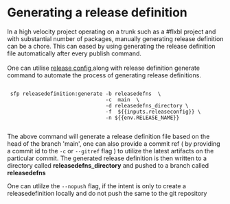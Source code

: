 # Generating a release definition

In a high velocity project operating on a trunk such as a #flxbl project  and with substantial number of packages, manually generating release definition can be a chore. This can eased by using generating the release definition file automatically after every publish command. \
\
One can utilise [release config ](../concepts/release-config.md)along with release definition generate command to automate the process of generating release definitions.&#x20;

```

 sfp releasedefinition:generate -b releasedefns  \
                                -c  main  \
                                -d releasedefns_directory \
                                -f  ${{inputs.releaseconfig}} \
                                -n ${{env.RELEASE_NAME}}
                                
```

The above command will generate a release definition file based on the head of the branch 'main', one can also provide a commit ref ( by providing a commit id to the  `-c` or `--gitref`  flag  ) to utilize the latest artifacts on the particular commit. The generated release definition is then written to a directory called **releasedefns\_directory** and  pushed to a branch called **releasedefns**

One can utlilze the `--nopush` flag, if the intent is only to create a releasedefinition locally and do not push the same to the git repository

